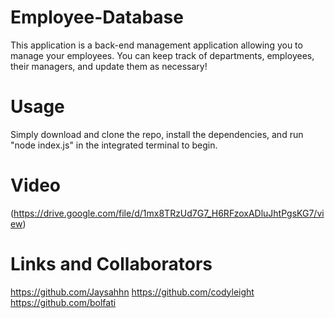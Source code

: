 # Employee-Database
This application is a back-end management application allowing you to manage your employees.  You can keep track of departments, employees, their managers, and update them as necessary!

# Usage
Simply download and clone the repo, install the dependencies, and run "node index.js" in the integrated terminal to begin.

# Video

(https://drive.google.com/file/d/1mx8TRzUd7G7_H6RFzoxADluJhtPgsKG7/view)

# Links and Collaborators

https://github.com/Jaysahhn
https://github.com/codyleight
https://github.com/bolfati